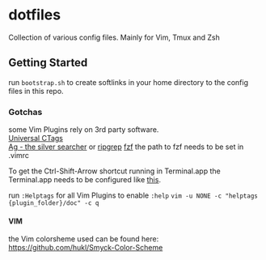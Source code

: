 dotfiles
========

Collection of various config files. Mainly for Vim, Tmux and Zsh

## Getting Started
run `bootstrap.sh` to create softlinks in your home directory to the config
files in this repo.

### Gotchas
some Vim Plugins rely on 3rd party software.  
[Universal CTags](https://github.com/universal-ctags/ctags)  
[Ag - the silver searcher](https://github.com/ggreer/the_silver_searcher) or
[ripgrep](https://github.com/BurntSushi/ripgrep)
[fzf](https://github.com/junegunn/fzf) the path to fzf needs to be set in .vimrc  

To get the Ctrl-Shift-Arrow shortcut running in Terminal.app the Terminal.app
needs to be configured like
[this](https://github.com/google/terminal-app-function-keys).

run `:Helptags` for all Vim Plugins to enable `:help`
`vim -u NONE -c "helptags {plugin_folder}/doc" -c q`

#### VIM
the Vim colorsheme used can be found here:
<https://github.com/hukl/Smyck-Color-Scheme>

